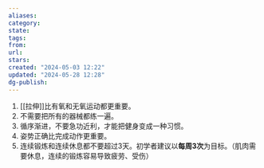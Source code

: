 ```yaml
---
aliases: 
category: 
state: 
tags: 
from: 
url: 
stars: 
created: "2024-05-03 12:22"
updated: "2024-05-28 12:28"
dg-publish: 
---
```

1. [[拉伸]]比有氧和无氧运动都更重要。
2. 不需要把所有的器械都练一遍。
3. 循序渐进，不要急功近利，才能把健身变成一种习惯。
4. 姿势正确比完成动作更重要。
5. 连续锻炼和连续休息都不要超过3天。初学者建议以**每周3次**为目标。（肌肉需要休息，连续的锻炼容易导致疲劳、受伤）